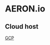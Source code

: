 # AERON.io
## Cloud host
[GCP](https://console.cloud.google.com/marketplace/product/aeron-premium/aeron-premium)
